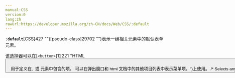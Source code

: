 ```yaml
---
manual:CSS
version:0
lang:zh
rawUrl:https://developer.mozilla.org/zh-CN/docs/Web/CSS/:default
---
```






**`:default`**[CSS]427 "")[pseudo-class]29702 "")表示一组相关元素中的默认表单元素。



该选择器可以在[`<button>`]12221 "HTML <button> 元素表示一个可点击的按钮，可以用在表单或文档其它需要使用简单标准按钮的地方。"),`[&lt;input type=&quot;checkbox&quot;&gt;]29703 "")`,`[&lt;input type=&quot;radio&quot;&gt;]29704 "")`, 以及[`<option>`]13025 "在web表单中,  HTML元素 <option>  用于定义在<select>,  <optgroup> 或<datalist> 元素中包含的项。<option> 可以在弹出窗口和 html 文档中的其他项目列表中表示菜单项。")上使用。


```
/* Selects any default <input> */
input:default {
  background-color: lime;
}
```


允许多个选择的分组元素也可以具有多个默认值，即，它们可以具有最初选择的多个项目。在这种情况下，所有默认值都使用`:default`伪类表示。例如，您可以在一组复选框之间设置默认复选框。


## 语法<a name="语法"></a>

```
:default
```

## 示例<a name="示例"></a>

### HTML<a name="HTML"></a>

```
<input type="radio" name="season" id="spring">
<label for="spring">Spring</label>

<input type="radio" name="season" id="summer" checked>
<label for="summer">Summer</label>

<input type="radio" name="season" id="fall">
<label for="fall">Fall</label>

<input type="radio" name="season" id="winter">
<label for="winter">Winter</label>
```

### CSS<a name="CSS"></a>

```
input:default {
  box-shadow: 0 0 2px 1px coral;
}

input:default + label {
  color: coral;
}
```

### 结果<a name="结果"></a>


<iframe src='https://mdn.mozillademos.org/zh-CN/docs/Web/CSS/:default$samples/示例?revision=1367216' width='null' height='null'></iframe>



## 规范<a name="规范"></a>

规范 | 状态 | 说明 
 ---  |  ---  |  ---  | 
[HTML Living Standard<br></br><small>:default</small>]29705 "") | Living Standard | 无变化 
[HTML5<br></br><small>:default</small>]29706 "") | Recommendation | 定义了HTML语义和规范验证 
[Selectors Level 4<br></br><small>:default</small>]29707 "") | Working Draft | 无变化 
[CSS Basic User Interface Module Level 3<br></br><small>:default</small>]29708 "") | Proposed Recommendation | 定义了伪类，但不关联伪类 


## 浏览器兼容性<a name="浏览器兼容性"></a>


**[We&#39;re converting our compatibility data into a machine-readable JSON format]3344 "")**. This compatibility table still uses the old format, because we haven&#39;t yet converted the data it contains.**[Find out how you can help!]3392 "")**


* 
* 

Feature | Chrome | Firefox (Gecko) | Internet Explorer | Opera | Safari 
Basic support | 10.0 | [4.0]3678 "Released on 2011-03-22.")(2.0) | 未实现 | 10.0 | 5.0 






